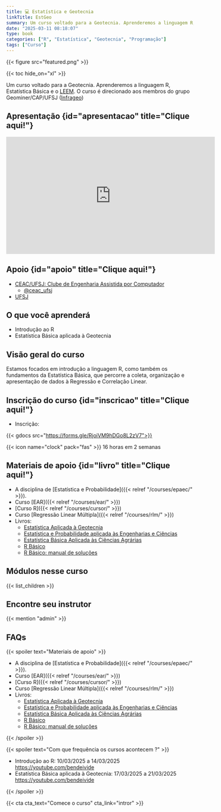 ```yaml
---
title: 💻 Estatística e Geotecnia
linkTitle: EstGeo
summary: Um curso voltado para a Geotecnia. Aprenderemos a linguagem R, Estatística Básica e o LEEM. O curso é direcionado aos membros do grupo Geominer/CAP/UFSJ ([Infrageo](https://ufsj.edu.br/infrageo/index.php))
date: "2025-03-11 08:18:07"
type: book
categories: ["R", "Estatística", "Geotecnia", "Programação"]
tags: ["Curso"]
---
```


{{< figure src="featured.png" >}}

{{< toc hide_on="xl" >}}

Um curso voltado para a Geotecnia. Aprenderemos a linguagem R, Estatística Básica e o [LEEM](/project/leem/index.html). O curso é direcionado aos membros do grupo Geominer/CAP/UFSJ ([Infrageo](https://ufsj.edu.br/infrageo/index.php))

## <i class="fas fa-bullhorn"></i>  Apresentação {id="apresentacao" title="Clique aqui!"}

<center>
<iframe width="560" height="315" src="https://www.youtube.com/embed/PN3ZNVA1-8I?si=x1sedgtxkhwGpRN-" title="YouTube video player" frameborder="0" allow="accelerometer; autoplay; clipboard-write; encrypted-media; gyroscope; picture-in-picture; web-share" referrerpolicy="strict-origin-when-cross-origin" allowfullscreen></iframe>
</center>


## <i class="fas fa-brain"></i> Apoio {id="apoio" title="Clique aqui!"}

- <a href="/slides/ceac/index.html" target="_blank">CEAC/UFSJ: Clube de Engenharia Assistida por Computador</a>
  - <i class="fab fa-instagram"></i> [\@ceac_ufsj](https://www.instagram.com/ceac_ufsj/)
- [UFSJ](https://ufsj.edu.br)

## O que você aprenderá

- Introdução ao R
- Estatística Básica aplicada à Geotecnia

## Visão geral do curso

Estamos focados em introdução a linguagem R, como também os fundamentos da Estatística Básica, que percorre a coleta, organização e apresentação de dados à Regressão e Correlação Linear.

## <i class="fa fa-link"></i> Inscrição do curso {id="inscricao" title="Clique aqui!"}

- <i class="fas fa-calendar-day"></i> Inscrição:

{{< gdocs src="https://forms.gle/RjoiVM9hDGo8L2zV7">}}

{{< icon name="clock" pack="fas" >}} 16 horas em 2 semanas


## <i class="fas fa-swatchbook"></i> Materiais de apoio {id="livro" title="Clique aqui!"}

- A disciplina de [Estatística e Probabilidade]({{< relref "/courses/epaec/" >}}).
- Curso [EAR]({{< relref "/courses/ear/" >}})
- [Curso R]({{< relref "/courses/cursor/" >}})
- Curso [Regressão Linear Múltipla]({{< relref "/courses/rlm/" >}})
- Livros: 
    - [Estatística Aplicada à Geotecnia](/books/estgeo/index.html) 
    - [Estatística e Probabilidade aplicada às Engenharias e Ciências](/books/epaec/index.html) 
    - [Estatística Básica Aplicada às Ciências Agrárias](/books/estbasica/index.html) 
    - [R Básico](/books/eambr01/index.html) 
    - [R Básico: manual de soluções](books/eambr01sol/index.html)



## Módulos nesse curso

{{< list_children >}}

## Encontre seu instrutor

{{< mention "admin" >}}

## FAQs

{{< spoiler text="Materiais de apoio" >}}

- A disciplina de [Estatística e Probabilidade]({{< relref "/courses/epaec/" >}}).
- Curso [EAR]({{< relref "/courses/ear/" >}})
- [Curso R]({{< relref "/courses/cursor/" >}})
- Curso [Regressão Linear Múltipla]({{< relref "/courses/rlm/" >}})
- Livros: 
    - [Estatística Aplicada à Geotecnia](/books/estgeo/index.html) 
    - [Estatística e Probabilidade aplicada às Engenharias e Ciências](/books/epaec/index.html) 
    - [Estatística Básica Aplicada às Ciências Agrárias](/books/estbasica/index.html) 
    - [R Básico](/books/eambr01/index.html) 
    - [R Básico: manual de soluções](books/eambr01sol/index.html)

{{< /spoiler >}}

{{< spoiler text="Com que frequência os cursos acontecem ?" >}}

- Introdução ao R: <i class="fas fa-calendar-day"></i> 10/03/2025 a 14/03/2025 <i class="fab fa-youtube"></i> <https://youtube.com/bendeivide>
- Estatística Básica aplicada à Geotecnia: <i class="fas fa-calendar-day"></i> 17/03/2025 a 21/03/2025 <i class="fab fa-youtube"></i> <https://youtube.com/bendeivide>

{{< /spoiler >}}

{{< cta cta_text="Comece o curso" cta_link="intror" >}}
